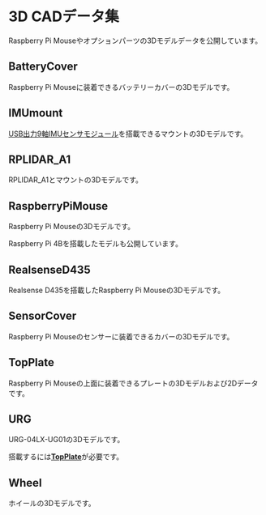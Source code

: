 # 3D CADデータ集

Raspberry Pi Mouseやオプションパーツの3Dモデルデータを公開しています。

## BatteryCover

Raspberry Pi Mouseに装着できるバッテリーカバーの3Dモデルです。

## IMUmount

[USB出力9軸IMUセンサモジュール](https://rt-net.jp/products/usb9imu/)を搭載できるマウントの3Dモデルです。

## RPLIDAR_A1

RPLIDAR_A1とマウントの3Dモデルです。

## RaspberryPiMouse

Raspberry Pi Mouseの3Dモデルです。

Raspberry Pi 4Bを搭載したモデルも公開しています。

## RealsenseD435

Realsense D435を搭載したRaspberry Pi Mouseの3Dモデルです。

## SensorCover

Raspberry Pi Mouseのセンサーに装着できるカバーの3Dモデルです。

## TopPlate

Raspberry Pi Mouseの上面に装着できるプレートの3Dモデルおよび2Dデータです。

## URG

URG-04LX-UG01の3Dモデルです。

搭載するには[**TopPlate**](https://www.rt-shop.jp/index.php?main_page=product_info&cPath=1299_1395&products_id=3517)が必要です。

## Wheel

ホイールの3Dモデルです。
